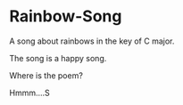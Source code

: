 # Rainbow-Song

A song about rainbows in the key of C major.

The song is a happy song.

Where is the poem?

Hmmm....S
